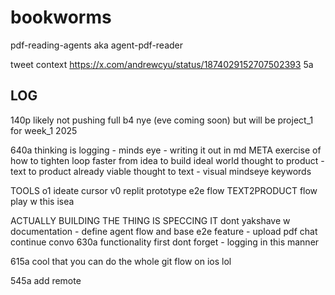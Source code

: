 # bookworms
pdf-reading-agents aka agent-pdf-reader

tweet context https://x.com/andrewcyu/status/1874029152707502393
5a

## LOG

140p likely not pushing full b4 nye (eve coming soon) but will be project_1 for week_1 2025

640a thinking is logging - minds eye - writing it out in md 
META exercise of how to tighten loop faster from idea to build
ideal world thought to product - text to product already viable 
thought to text - visual mindseye keywords

TOOLS o1 ideate cursor v0 replit prototype e2e flow
TEXT2PRODUCT flow play w this isea

ACTUALLY BUILDING THE THING IS SPECCING IT
dont yakshave w documentation - define agent flow and base e2e feature - upload pdf chat continue convo 
630a functionality first dont forget - logging in this manner

615a cool that you can do the whole git flow on ios lol

545a add remote
